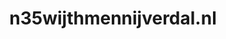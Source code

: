 ---
layout: post
title:  "n35wijthmennijverdal.nl"
internal_url:  "/data/n35wijthmennijverdal.nl.html"
categories: dutchgov
---